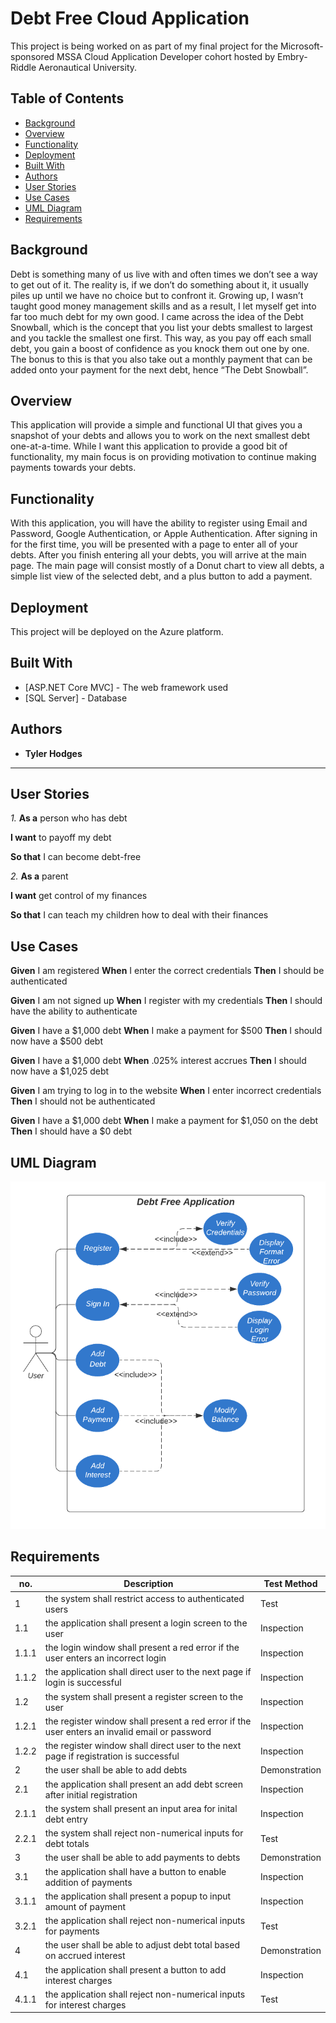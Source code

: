 # Debt Free Cloud Application

This project is being worked on as part of my final project for the Microsoft-sponsored MSSA Cloud Application Developer cohort hosted by Embry-Riddle Aeronautical University.

## Table of Contents

* [Background](#background)
* [Overview](#overview)
* [Functionality](#functionality)
* [Deployment](#deployment)
* [Built With](#built-with)
* [Authors](#authors)
* [User Stories](#user-stories)
* [Use Cases](#use-cases)
* [UML Diagram](#uml-diagram)
* [Requirements](#requirements)

## Background

Debt is something many of us live with and often times we don’t see a way to get out of it. The reality is, if we don’t do something about it, it usually piles up until we have no choice but to confront it. Growing up, I wasn’t taught good money management skills and as a result, I let myself get into far too much debt for my own good. I came across the idea of the Debt Snowball, which is the concept that you list your debts smallest to largest and you tackle the smallest one first. This way, as you pay off each small debt, you gain a boost of confidence as you knock them out one by one. The bonus to this is that you also take out a monthly payment that can be added onto your payment for the next debt, hence “The Debt Snowball”. 

## Overview

This application will provide a simple and functional UI that gives you a snapshot of your debts and allows you to work on the next smallest debt one-at-a-time. While I want this application to provide a good bit of functionality, my main focus is on providing motivation to continue making payments towards your debts.

## Functionality

With this application, you will have the ability to register using Email and Password, Google Authentication, or Apple Authentication. After signing in for the first time, you will be presented with a page to enter all of your debts. After you finish entering all your debts, you will arrive at the main page. The main page will consist mostly of a Donut chart to view all debts, a simple list view of the selected debt, and a plus button to add a payment.

## Deployment

This project will be deployed on the Azure platform.

## Built With

* [ASP.NET Core MVC] - The web framework used
* [SQL Server] - Database

## Authors

* **Tyler Hodges**

--------------------------------------------------------------------------------------

## User Stories

*1.*
  __As a__ person who has debt

  __I want__ to payoff my debt

  __So that__ I can become debt-free
  
*2.*
  __As a__ parent

  __I want__ get control of my finances

  __So that__ I can teach my children how to deal with their finances

## Use Cases

__Given__ I am registered 
__When__ I enter the correct credentials
__Then__ I should be authenticated

__Given__ I am not signed up
__When__ I register with my credentials
__Then__ I should have the ability to authenticate

__Given__ I have a $1,000 debt
__When__ I make a payment for $500 
__Then__ I should now have a $500 debt

__Given__ I have a $1,000 debt
__When__ .025% interest accrues
__Then__ I should now have a $1,025 debt

__Given__ I am trying to log in to the website 
__When__ I enter incorrect credentials
__Then__ I should not be authenticated

__Given__ I have a $1,000 debt
__When__ I make a payment for $1,050 on the debt 
__Then__ I should have a $0 debt

## UML Diagram

![Image of UML Diagram](https://github.com/HedgeHodge/DebtFreeApplication/blob/master/UMLDiagram.png)

## Requirements

| no. | Description | Test Method |
|-----|-------------|-------------|
|  1  |the system shall restrict access to authenticated users|Test|
| 1.1 |the application shall present a login screen to the user|Inspection|
| 1.1.1 |the login window shall present a red error if the user enters an incorrect login|Inspection|
| 1.1.2 |the application shall direct user to the next page if login is successful|Inspection|
| 1.2 | the system shall present a register screen to the user|Inspection|
| 1.2.1 |the register window shall present a red error if the user enters an invalid email or password|Inspection|
| 1.2.2 |the register window shall direct user to the next page if registration is successful|Inspection|
|  2  |the user shall be able to add debts|Demonstration|
| 2.1 |the application shall present an add debt screen after initial registration|Inspection|
| 2.1.1 |the system shall present an input area for inital debt entry|Inspection|
| 2.2.1 |the system shall reject non-numerical inputs for debt totals|Test|
|  3  |the user shall be able to add payments to debts|Demonstration|
| 3.1 |the application shall have a button to enable addition of payments|Inspection|
| 3.1.1 |the application shall present a popup to input amount of payment|Inspection|
| 3.2.1 |the application shall reject non-numerical inputs for payments|Test|
|  4  |the user shall be able to adjust debt total based on accrued interest|Demonstration|
| 4.1 |the application shall present a button to add interest charges|Inspection|
| 4.1.1 |the application shall reject non-numerical inputs for interest charges|Test| 

